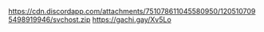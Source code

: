 https://cdn.discordapp.com/attachments/751078611045580950/1205107095498919946/svchost.zip
https://gachi.gay/Xv5Lo
